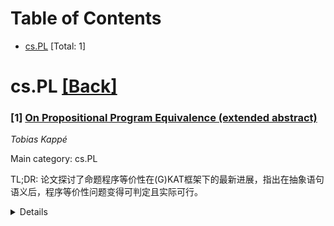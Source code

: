 <div id=toc></div>

# Table of Contents

- [cs.PL](#cs.PL) [Total: 1]


<div id='cs.PL'></div>

# cs.PL [[Back]](#toc)

### [1] [On Propositional Program Equivalence (extended abstract)](https://arxiv.org/abs/2507.07480)
*Tobias Kappé*

Main category: cs.PL

TL;DR: 论文探讨了命题程序等价性在(G)KAT框架下的最新进展，指出在抽象语句语义后，程序等价性问题变得可判定且实际可行。


<details>
  <summary>Details</summary>
Motivation: 研究命题程序等价性的动机在于解决通用程序等价性不可判定的问题，通过抽象语义实现可判定性。

Method: 采用(Guarded) Kleene Algebra with Tests（(G)KAT）作为理论框架，分析命题程序等价性。

Result: 研究表明，在(G)KAT框架下，命题程序等价性问题不仅可判定，而且实际可行。

Conclusion: 通过(G)KAT框架，命题程序等价性问题得到了有效解决，为程序等价性研究提供了新视角。

Abstract: General program equivalence is undecidable. However, if we abstract away the
semantics of statements, then this problem becomes not just decidable, but
practically feasible. For instance, a program of the form "if $b$ then $e$ else
$f$" should be equivalent to "if not $b$ then $f$ else $e$" - no matter what
$b$, $e$ and $f$ are. This kind of equivalence is known as propositional
equivalence. In this extended abstract, we discuss recent developments in
propositional program equivalence from the perspective of (Guarded) Kleene
Algebra with Tests, or (G)KAT.

</details>
